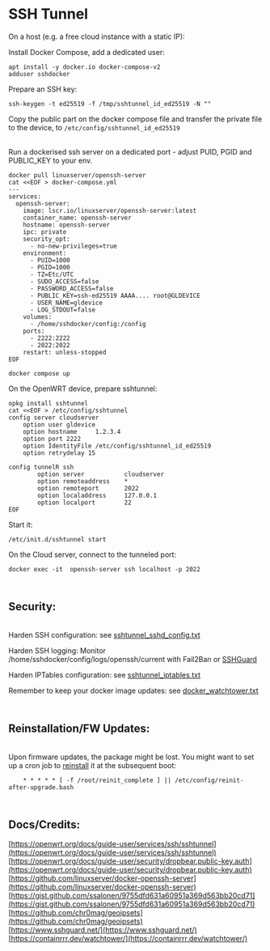 SSH Tunnel
==========

On a host (e.g. a free cloud instance with a static IP):

Install Docker Compose, add a dedicated user:

    apt install -y docker.io docker-compose-v2
    adduser sshdocker
    

Prepare an SSH key:

    ssh-keygen -t ed25519 -f /tmp/sshtunnel_id_ed25519 -N ""

Copy the public part on the docker compose file and transfer the private file to the device, to `/etc/config/sshtunnel_id_ed25519`

\
Run a dockerised ssh server on a dedicated port - adjust PUID, PGID and PUBLIC_KEY to your env.

    docker pull linuxserver/openssh-server
    cat <<EOF > docker-compose.yml
    ---
    services:
      openssh-server:
        image: lscr.io/linuxserver/openssh-server:latest
        container_name: openssh-server
        hostname: openssh-server
        ipc: private
        security_opt:
          - no-new-privileges=true
        environment:
          - PUID=1000
          - PGID=1000
          - TZ=Etc/UTC
          - SUDO_ACCESS=false
          - PASSWORD_ACCESS=false
          - PUBLIC_KEY=ssh-ed25519 AAAA.... root@GLDEVICE
          - USER_NAME=gldevice
          - LOG_STDOUT=false
        volumes:
          - /home/sshdocker/config:/config
        ports:
          - 2222:2222
          - 2022:2022
        restart: unless-stopped
    EOF

    docker compose up


On the OpenWRT device, prepare sshtunnel:

    opkg install sshtunnel
    cat <<EOF > /etc/config/sshtunnel
    config server cloudserver
        option user gldevice
        option hostname     1.2.3.4
        option port 2222
        option IdentityFile /etc/config/sshtunnel_id_ed25519
        option retrydelay 15
    
    config tunnelR ssh
            option server           cloudserver
            option remoteaddress    *
            option remoteport       2022
            option localaddress     127.0.0.1
            option localport        22
    EOF

Start it:

    /etc/init.d/sshtunnel start

On the Cloud server, connect to the tunneled port:

    docker exec -it  openssh-server ssh localhost -p 2022

\
Security:
-------------

\
Harden SSH configuration: see [sshtunnel_sshd_config.txt](./sshtunnel_sshd_config.txt)

Harden SSH logging: Monitor /home/sshdocker/config/logs/openssh/current with Fail2Ban or [SSHGuard](./sshtunnel_sshguard.txt)

Harden IPTables configuration: see [sshtunnel_iptables.txt](./sshtunnel_iptables.txt)

Remember to keep your docker image updates: see [docker_watchtower.txt](./docker_watchtower.txt)

\
Reinstallation/FW Updates:
-------------

\
Upon firmware updates, the package might be lost. You might want to set up a cron job to [reinstall](../reinit-after-upgrade/reinit-after-upgrade.sh) it at the subsequent boot:

        * * * * * [ -f /root/reinit_complete ] || /etc/config/reinit-after-upgrade.bash


\
Docs/Credits:
-------------

[https://openwrt.org/docs/guide-user/services/ssh/sshtunnel](https://openwrt.org/docs/guide-user/services/ssh/sshtunnel)
\
[https://openwrt.org/docs/guide-user/security/dropbear.public-key.auth](https://openwrt.org/docs/guide-user/security/dropbear.public-key.auth)
\
[https://github.com/linuxserver/docker-openssh-server](https://github.com/linuxserver/docker-openssh-server)
\
[https://gist.github.com/ssalonen/9755dfd631a60951a369d563bb20cd71](https://gist.github.com/ssalonen/9755dfd631a60951a369d563bb20cd71)
\
[https://github.com/chr0mag/geoipsets](https://github.com/chr0mag/geoipsets)
\
[https://www.sshguard.net/](https://www.sshguard.net/)
\
[https://containrrr.dev/watchtower/](https://containrrr.dev/watchtower/)
